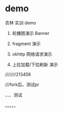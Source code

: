 # demo
农林 实训 demo


1. 轮播图演示 Banner

2. fragment 演示

3. okhttp 网络请求演示

4. 上拉加载/下拉刷新 演示



///////213456


///fork后，测试pr


、、、测试


。。。。。
